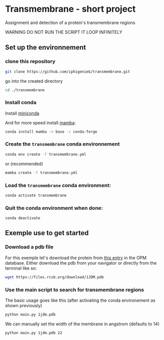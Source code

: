 # Transmembrane - short project

Assignment and detection of a protein's transmembrane regions

WARNING DO NOT RUN THE SCRIPT IT LOOP INFINITELY

## Set up the environnement

### clone this repository

```bash
git clone https://github.com/iphigenieG/transmembrane.git
```
go into the created directory
```bash
cd ./transmembrane
```

### Install conda

Install [miniconda](https://docs.conda.io/en/latest/miniconda.html)

And for more speed install [mamba](https://mamba.readthedocs.io/en/latest/):
```bash
conda install mamba -n base -c conda-forge
```

### Create the `transmembrane` conda environnement

```bash
conda env create -f transmembrane.yml
```
or (recommended)

```bash
mamba create -f transmembrane.yml
```

### Load the `transmembrane` conda environment:
```bash
conda activate transmembrane
```

### Quit the conda environment when done:
```
conda deactivate
```
## Exemple use to get started

### Download a pdb file
For this exemple let's download the protein from [this entry](https://opm.phar.umich.edu/proteins/154) in the OPM database.
Either download the pdb  from your navigator or directly from the terminal like so:

```bash
wget https://files.rcsb.org/download/1JDM.pdb
```

### Use the main script to search for transmembrane regions

The basic usage goes like this (after activating the conda environement as shown previously)

```bash
python main.py 1jdm.pdb
```
We can manually set the width of the membrane in angstrom (defaults to 14)

```bash
python main.py 1jdm.pdb 22
```
